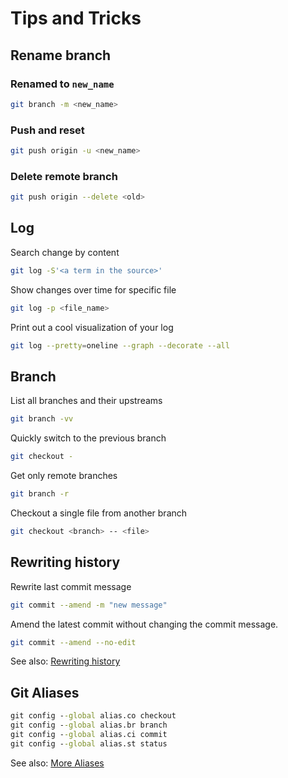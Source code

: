 # Tips and Tricks

## Rename branch

### **Renamed** to `new_name`

  ```bash
  git branch -m <new_name>
  ```

### **Push** and reset

  ```bash
  git push origin -u <new_name>
  ```

### **Delete** remote branch

  ```bash
  git push origin --delete <old>
  ```
  
## Log

Search change by content

```bash
git log -S'<a term in the source>'
```

Show changes over time for specific file

```bash
git log -p <file_name>
```

Print out a cool visualization of your log

```bash
git log --pretty=oneline --graph --decorate --all
```

## Branch

List all branches and their upstreams

```bash
git branch -vv
```

Quickly switch to the previous branch

```bash
git checkout -
```

Get only remote branches

```bash
git branch -r
```

Checkout a single file from another branch

```bash
git checkout <branch> -- <file>
```

## Rewriting history

Rewrite last commit message

```bash
git commit --amend -m "new message"
```

Amend the latest commit without changing the commit message.

```bash
git commit --amend --no-edit
```

See also: [Rewriting history](https://www.atlassian.com/git/tutorials/rewriting-history)

## Git Aliases

```cmd
git config --global alias.co checkout
git config --global alias.br branch
git config --global alias.ci commit
git config --global alias.st status
```

See also: [More Aliases](https://gist.github.com/johnpolacek/69604a1f6861129ef088)
